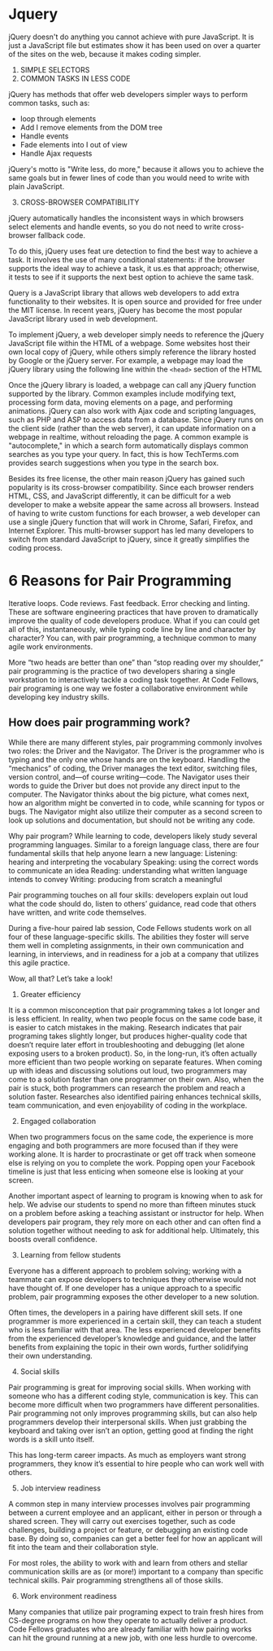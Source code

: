 # Jquery

jQuery doesn't do anything you cannot achieve with pure JavaScript.
It is just a JavaScript file but estimates show it has been used on over a
quarter of the sites on the web, because it makes coding simpler.

1. SIMPLE SELECTORS     
2. COMMON TASKS IN LESS CODE  

jQuery has methods that offer web developers
simpler ways to perform common tasks, such as:
* loop through elements
* Add I remove elements from the DOM tree
* Handle events
* Fade elements into I out of view
* Handle Ajax requests 

jQuery's motto is "Write less, do more," because it allows you to achieve
the same goals but in fewer lines of code than you would need to write
with plain JavaScript.

3. CROSS-BROWSER COMPATIBILITY

jQuery automatically handles the inconsistent ways
in which browsers select elements and handle
events, so you do not need to write cross-browser
fallback code.

To do this, jQuery uses feat ure detection to find
the best way to achieve a task. It involves the use
of many conditional statements: if the browser
supports the ideal way to achieve a task, it us.es that
approach; otherwise, it tests to see if it supports the
next best option to achieve the same task.

Query is a JavaScript library that allows web developers to add extra functionality to their websites. It is open source and provided for free under the MIT license. In recent years, jQuery has become the most popular JavaScript library used in web development.

To implement jQuery, a web developer simply needs to reference the jQuery JavaScript file within the HTML of a webpage. Some websites host their own local copy of jQuery, while others simply reference the library hosted by Google or the jQuery server. For example, a webpage may load the jQuery library using the following line within the `<head>` section of the HTML

Once the jQuery library is loaded, a webpage can call any jQuery function supported by the library. Common examples include modifying text, processing form data, moving elements on a page, and performing animations. jQuery can also work with Ajax code and scripting languages, such as PHP and ASP to access data from a database. Since jQuery runs on the client side (rather than the web server), it can update information on a webpage in realtime, without reloading the page. A common example is "autocomplete," in which a search form automatically displays common searches as you type your query. In fact, this is how TechTerms.com provides search suggestions when you type in the search box.

Besides its free license, the other main reason jQuery has gained such popularity is its cross-browser compatibility. Since each browser renders HTML, CSS, and JavaScript differently, it can be difficult for a web developer to make a website appear the same across all browsers. Instead of having to write custom functions for each browser, a web developer can use a single jQuery function that will work in Chrome, Safari, Firefox, and Internet Explorer. This multi-browser support has led many developers to switch from standard JavaScript to jQuery, since it greatly simplifies the coding process.

# 6 Reasons for Pair Programming

Iterative loops. Code reviews. Fast feedback. Error checking and linting. These are software engineering practices that have proven to dramatically improve the quality of code developers produce. What if you can could get all of this, instantaneously, while typing code line by line and character by character? You can, with pair programming, a technique common to many agile work environments.

More “two heads are better than one” than “stop reading over my shoulder,” pair programming is the practice of two developers sharing a single workstation to interactively tackle a coding task together. At Code Fellows, pair programing is one way we foster a collaborative environment while developing key industry skills.

## How does pair programming work?

While there are many different styles, pair programming commonly involves two roles: the Driver and the Navigator. The Driver is the programmer who is typing and the only one whose hands are on the keyboard. Handling the “mechanics” of coding, the Driver manages the text editor, switching files, version control, and—of course writing—code. The Navigator uses their words to guide the Driver but does not provide any direct input to the computer. The Navigator thinks about the big picture, what comes next, how an algorithm might be converted in to code, while scanning for typos or bugs. The Navigator might also utilize their computer as a second screen to look up solutions and documentation, but should not be writing any code.

Why pair program?
While learning to code, developers likely study several programming languages. Similar to a foreign language class, there are four fundamental skills that help anyone learn a new language: Listening: hearing and interpreting the vocabulary Speaking: using the correct words to communicate an idea Reading: understanding what written language intends to convey Writing: producing from scratch a meaningful

Pair programming touches on all four skills: developers explain out loud what the code should do, listen to others’ guidance, read code that others have written, and write code themselves.

During a five-hour paired lab session, Code Fellows students work on all four of these language-specific skills. The abilities they foster will serve them well in completing assignments, in their own communication and learning, in interviews, and in readiness for a job at a company that utilizes this agile practice.

Wow, all that? Let’s take a look!

1. Greater efficiency

It is a common misconception that pair programming takes a lot longer and is less efficient. In reality, when two people focus on the same code base, it is easier to catch mistakes in the making. Research indicates that pair programing takes slightly longer, but produces higher-quality code that doesn’t require later effort in troubleshooting and debugging (let alone exposing users to a broken product). So, in the long-run, it’s often actually more efficient than two people working on separate features. When coming up with ideas and discussing solutions out loud, two programmers may come to a solution faster than one programmer on their own. Also, when the pair is stuck, both programmers can research the problem and reach a solution faster. Researches also identified pairing enhances technical skills, team communication, and even enjoyability of coding in the workplace.

2. Engaged collaboration

When two programmers focus on the same code, the experience is more engaging and both programmers are more focused than if they were working alone. It is harder to procrastinate or get off track when someone else is relying on you to complete the work. Popping open your Facebook timeline is just that less enticing when someone else is looking at your screen.

Another important aspect of learning to program is knowing when to ask for help. We advise our students to spend no more than fifteen minutes stuck on a problem before asking a teaching assistant or instructor for help. When developers pair program, they rely more on each other and can often find a solution together without needing to ask for additional help. Ultimately, this boosts overall confidence.

3. Learning from fellow students

Everyone has a different approach to problem solving; working with a teammate can expose developers to techniques they otherwise would not have thought of. If one developer has a unique approach to a specific problem, pair programming exposes the other developer to a new solution.

Often times, the developers in a pairing have different skill sets. If one programmer is more experienced in a certain skill, they can teach a student who is less familiar with that area. The less experienced developer benefits from the experienced developer’s knowledge and guidance, and the latter benefits from explaining the topic in their own words, further solidifying their own understanding.

4. Social skills

Pair programming is great for improving social skills. When working with someone who has a different coding style, communication is key. This can become more difficult when two programmers have different personalities. Pair programming not only improves programming skills, but can also help programmers develop their interpersonal skills. When just grabbing the keyboard and taking over isn’t an option, getting good at finding the right words is a skill unto itself.

This has long-term career impacts. As much as employers want strong programmers, they know it’s essential to hire people who can work well with others.

5. Job interview readiness

A common step in many interview processes involves pair programming between a current employee and an applicant, either in person or through a shared screen. They will carry out exercises together, such as code challenges, building a project or feature, or debugging an existing code base. By doing so, companies can get a better feel for how an applicant will fit into the team and their collaboration style.

For most roles, the ability to work with and learn from others and stellar communication skills are as (or more!) important to a company than specific technical skills. Pair programming strengthens all of those skills.

6. Work environment readiness

Many companies that utilize pair programing expect to train fresh hires from CS-degree programs on how they operate to actually deliver a product. Code Fellows graduates who are already familiar with how pairing works can hit the ground running at a new job, with one less hurdle to overcome.

